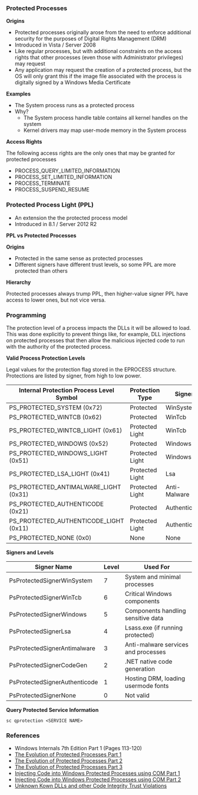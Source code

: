 ### Protected Processes

**Origins**

- Protected processes originally arose from the need to enforce additional security for the purposes of Digital Rights Management (DRM)
- Introduced in Vista / Server 2008
- Like regular processes, but with additional constraints on the access rights that other processes (even those with Administrator privileges) may request
- Any application may request the creation of a protected process, but the OS will only grant this if the image file associated with the process is digitally signed by a Windows Media Certificate

**Examples**

- The System process runs as a protected process
- Why?
    - The System process handle table contains all kernel handles on the system
    - Kernel drivers may map user-mode memory in the System process

**Access Rights**

The following access rights are the only ones that may be granted for protected processes

- PROCESS_QUERY_LIMITED_INFORMATION
- PROCESS_SET_LIMITED_INFORMATION
- PROCESS_TERMINATE
- PROCESS_SUSPEND_RESUME

### Protected Process Light (PPL)

- An extension the the protected process model
- Introduced in 8.1 / Server 2012 R2

**PPL vs Protected Processes**

**Origins**

- Protected in the same sense as protected processes
- Different signers have different trust levels, so some PPL are more protected than others

**Hierarchy**

Protected processes always trump PPL, then higher-value signer PPL have access to lower ones, but not vice versa.

### Programming

The protection level of a process impacts the DLLs it will be allowed to load. This was done explicitly to prevent things like, for example, DLL injections on protected processes that then allow the malicious injected code to run with the authority of the protected process.

**Valid Process Protection Levels**

Legal values for the protection flag stored in the EPROCESS structure. Protections are listed by signer, from high to low power.

| Internal Protection Process Level Symbol | Protection Type | Signer       |
|------------------------------------------|-----------------|--------------|
| PS_PROTECTED_SYSTEM (0x72)               | Protected       | WinSystem    |
| PS_PROTECTED_WINTCB (0x62)               | Protected       | WinTcb       |
| PS_PROTECTED_WINTCB_LIGHT (0x61)         | Protected Light | WinTcb       |
| PS_PROTECTED_WINDOWS (0x52)              | Protected       | Windows      |
| PS_PROTECTED_WINDOWS_LIGHT (0x51)        | Protected Light | Windows      |
| PS_PROTECTED_LSA_LIGHT (0x41)            | Protected Light | Lsa          |
| PS_PROTECTED_ANTIMALWARE_LIGHT (0x31)    | Protected Light | Anti-Malware |
| PS_PROTECTED_AUTHENTICODE (0x21)         | Protected       | Authenticode |
| PS_PROTECTED_AUTHENTICODE_LIGHT (0x11)   | Protected Light | Authenticode |
| PS_PROTECTED_NONE (0x0)                  | None            | None         |

**Signers and Levels**

| Signer Name                   | Level | Used For                            |
|-------------------------------|-------|-------------------------------------|
| PsProtectedSignerWinSystem    | 7     | System and minimal processes        |
| PsProtectedSignerWinTcb       | 6     | Critical Windows components         |
| PsProtectedSignerWindows      | 5     | Components handling sensitive data  |
| PsProtectedSignerLsa          | 4     | Lsass.exe (if running protected)    |
| PsProtectedSignerAntimalware  | 3     | Anti-malware services and processes |
| PsProtectedSignerCodeGen      | 2     | .NET native code generation         |
| PsProtectedSignerAuthenticode | 1     | Hosting DRM, loading usermode fonts |
| PsProtectedSignerNone         | 0     | Not valid                           |

**Query Protected Service Information**

```
sc qprotection <SERVICE NAME>
```

### References

- Windows Internals 7th Edition Part 1 (Pages 113-120)
- [The Evolution of Protected Processes Part 1](http://www.alex-ionescu.com/?p=97)
- [The Evolution of Protected Processes Part 2](http://www.alex-ionescu.com/?p=116)
- [The Evolution of Protected Processes Part 3](http://www.alex-ionescu.com/?p=146)
- [Injecting Code into Windows Protected Processes using COM Part 1](https://googleprojectzero.blogspot.com/2018/10/injecting-code-into-windows-protected.html)
- [Injecting Code into Windows Protected Processes using COM Part 2](https://googleprojectzero.blogspot.com/2018/11/injecting-code-into-windows-protected.html)
- [Unknown Kown DLLs and other Code Integrity Trust Violations](http://www.alex-ionescu.com/Publications/Recon/recon2018.pdf)